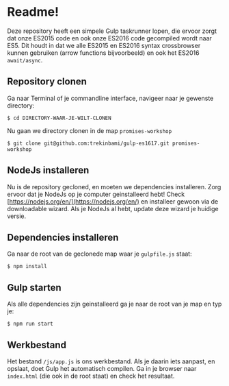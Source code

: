 # Readme!
Deze repository heeft een simpele Gulp taskrunner lopen, die ervoor zorgt dat onze ES2015 code en ook onze ES2016 code gecompiled wordt naar ES5. Dit houdt in dat we alle ES2015 en ES2016 syntax crossbrowser kunnen gebruiken (arrow functions bijvoorbeeld) en ook het ES2016 `await/async`.


## Repository clonen
Ga naar Terminal of je commandline interface, navigeer naar je gewenste directory:

`$ cd DIRECTORY-WAAR-JE-WILT-CLONEN`


Nu gaan we directory clonen in de map `promises-workshop`

`$ git clone git@github.com:trekinbami/gulp-es1617.git promises-workshop`


## NodeJs installeren
Nu is de repository gecloned, en moeten we dependencies installeren. Zorg ervoor dat je NodeJs op je computer geinstalleerd hebt! Check [https://nodejs.org/en/](https://nodejs.org/en/) en installeer gewoon via de downloadable wizard. Als je NodeJs al hebt, update deze wizard je huidige versie.


## Dependencies installeren
Ga naar de root van de geclonede map waar je `gulpfile.js` staat:

`$ npm install`


## Gulp starten
Als alle dependencies zijn geinstalleerd ga je naar de root van je map en typ je:

`$ npm run start`


## Werkbestand
Het bestand `/js/app.js` is ons werkbestand. Als je daarin iets aanpast, en opslaat, doet Gulp het automatisch compilen. Ga in je browser naar `index.html` (die ook in de root staat) en check het resultaat.
